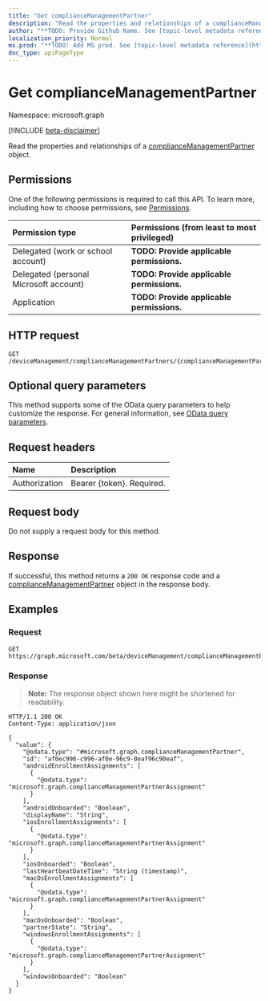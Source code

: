 ```yaml
---
title: "Get complianceManagementPartner"
description: "Read the properties and relationships of a complianceManagementPartner object."
author: "**TODO: Provide Github Name. See [topic-level metadata reference](https://msgo.azurewebsites.net/add/document/guidelines/metadata.html#topic-level-metadata)**"
localization_priority: Normal
ms.prod: "**TODO: Add MS prod. See [topic-level metadata reference](https://msgo.azurewebsites.net/add/document/guidelines/metadata.html#topic-level-metadata)**"
doc_type: apiPageType
---
```


# Get complianceManagementPartner
Namespace: microsoft.graph

[!INCLUDE [beta-disclaimer](../../includes/beta-disclaimer.md)]

Read the properties and relationships of a [complianceManagementPartner](../resources/compliancemanagementpartner.md) object.

## Permissions
One of the following permissions is required to call this API. To learn more, including how to choose permissions, see [Permissions](/graph/permissions-reference).

|Permission type|Permissions (from least to most privileged)|
|:---|:---|
|Delegated (work or school account)|**TODO: Provide applicable permissions.**|
|Delegated (personal Microsoft account)|**TODO: Provide applicable permissions.**|
|Application|**TODO: Provide applicable permissions.**|

## HTTP request

<!-- {
  "blockType": "ignored"
}
-->
``` http
GET /deviceManagement/complianceManagementPartners/{complianceManagementPartnerId}
```

## Optional query parameters
This method supports some of the OData query parameters to help customize the response. For general information, see [OData query parameters](/graph/query-parameters).

## Request headers
|Name|Description|
|:---|:---|
|Authorization|Bearer {token}. Required.|

## Request body
Do not supply a request body for this method.

## Response

If successful, this method returns a `200 OK` response code and a [complianceManagementPartner](../resources/compliancemanagementpartner.md) object in the response body.

## Examples

### Request
<!-- {
  "blockType": "request",
  "name": "get_compliancemanagementpartner"
}
-->
``` http
GET https://graph.microsoft.com/beta/deviceManagement/complianceManagementPartners/{complianceManagementPartnerId}
```


### Response
>**Note:** The response object shown here might be shortened for readability.
<!-- {
  "blockType": "response",
  "truncated": true,
  "@odata.type": "microsoft.graph.complianceManagementPartner"
}
-->
``` http
HTTP/1.1 200 OK
Content-Type: application/json

{
  "value": {
    "@odata.type": "#microsoft.graph.complianceManagementPartner",
    "id": "af0ec996-c996-af0e-96c9-0eaf96c90eaf",
    "androidEnrollmentAssignments": [
      {
        "@odata.type": "microsoft.graph.complianceManagementPartnerAssignment"
      }
    ],
    "androidOnboarded": "Boolean",
    "displayName": "String",
    "iosEnrollmentAssignments": [
      {
        "@odata.type": "microsoft.graph.complianceManagementPartnerAssignment"
      }
    ],
    "iosOnboarded": "Boolean",
    "lastHeartbeatDateTime": "String (timestamp)",
    "macOsEnrollmentAssignments": [
      {
        "@odata.type": "microsoft.graph.complianceManagementPartnerAssignment"
      }
    ],
    "macOsOnboarded": "Boolean",
    "partnerState": "String",
    "windowsEnrollmentAssignments": [
      {
        "@odata.type": "microsoft.graph.complianceManagementPartnerAssignment"
      }
    ],
    "windowsOnboarded": "Boolean"
  }
}
```

